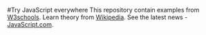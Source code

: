 #Try JavaScript everywhere
This repository contain examples from [W3schools]( "http://www.w3schools.com/js/" "W3schools" ). Learn theory from [Wikipedia]( "https://en.wikipedia.org/wiki/JavaScript" "Click me!" ). See the latest news - [JavaScript.com]( "https://www.javascript.com/" "JS" ).

